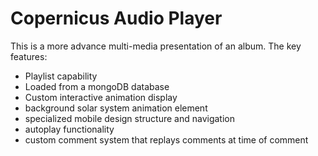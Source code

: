 # Copernicus Audio Player

This is a more advance multi-media presentation of an album. The key features:

- Playlist capability
- Loaded from a mongoDB database
- Custom interactive animation display
- background solar system animation element
- specialized mobile design structure and navigation
- autoplay functionality
- custom comment system that replays comments at time of comment
